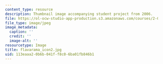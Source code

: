 ```yaml
---
content_type: resource
description: Thumbnail image accompanying student project from 2006.
file: https://ol-ocw-studio-app-production.s3.amazonaws.com/courses/2-00b-toy-product-design-spring-2008/113eaaa20b6b041ff8c06ba01fb846b1_flavarama_icon2.jpg
file_type: image/jpeg
image_metadata:
  caption: ''
  credit: ''
  image-alt: ''
resourcetype: Image
title: flavarama_icon2.jpg
uid: 113eaaa2-0b6b-041f-f8c0-6ba01fb846b1
---
```

